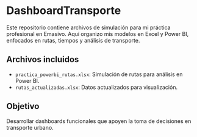 # DashboardTransporte

Este repositorio contiene archivos de simulación para mi práctica profesional en Emasivo. Aquí organizo mis modelos en Excel y Power BI, enfocados en rutas, tiempos y análisis de transporte.

## Archivos incluidos
- `practica_powerbi_rutas.xlsx`: Simulación de rutas para análisis en Power BI.
- `rutas_actualizadas.xlsx`: Datos actualizados para visualización.

## Objetivo
Desarrollar dashboards funcionales que apoyen la toma de decisiones en transporte urbano.
